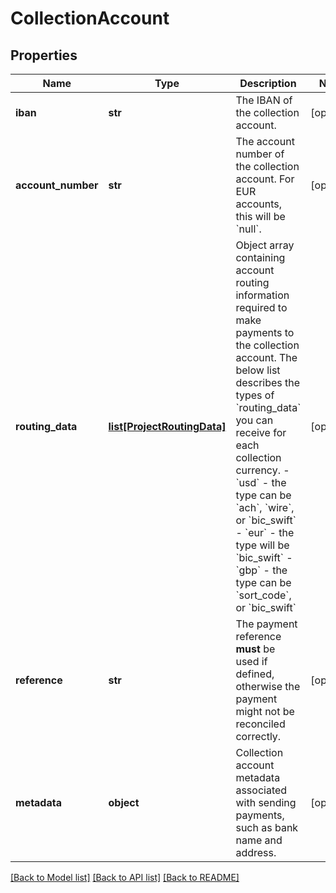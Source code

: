 # CollectionAccount

## Properties
Name | Type | Description | Notes
------------ | ------------- | ------------- | -------------
**iban** | **str** | The IBAN of the collection account. | [optional] 
**account_number** | **str** | The account number of the collection account. For EUR accounts, this will be &#x60;null&#x60;. | [optional] 
**routing_data** | [**list[ProjectRoutingData]**](ProjectRoutingData.md) | Object array containing account routing information required to make payments to the collection account. The below list describes the types of &#x60;routing_data&#x60; you can receive for each collection currency.  - &#x60;usd&#x60; - the type can be &#x60;ach&#x60;, &#x60;wire&#x60;, or &#x60;bic_swift&#x60; - &#x60;eur&#x60; - the type will be &#x60;bic_swift&#x60; - &#x60;gbp&#x60; - the type can be &#x60;sort_code&#x60;, or &#x60;bic_swift&#x60; | [optional] 
**reference** | **str** | The payment reference __must__ be used if defined, otherwise the payment might not be reconciled correctly. | [optional] 
**metadata** | **object** | Collection account metadata associated with sending payments, such as bank name and address. | [optional] 

[[Back to Model list]](../README.md#documentation-for-models) [[Back to API list]](../README.md#documentation-for-api-endpoints) [[Back to README]](../README.md)

